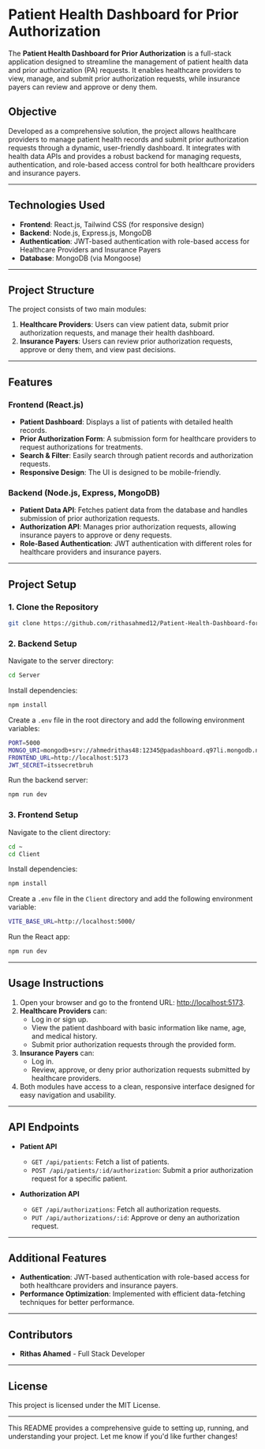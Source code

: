 # **Patient Health Dashboard for Prior Authorization**

The **Patient Health Dashboard for Prior Authorization** is a full-stack application designed to streamline the management of patient health data and prior authorization (PA) requests. It enables healthcare providers to view, manage, and submit prior authorization requests, while insurance payers can review and approve or deny them.

## **Objective**

Developed as a comprehensive solution, the project allows healthcare providers to manage patient health records and submit prior authorization requests through a dynamic, user-friendly dashboard. It integrates with health data APIs and provides a robust backend for managing requests, authentication, and role-based access control for both healthcare providers and insurance payers.

---

## **Technologies Used**

- **Frontend**: React.js, Tailwind CSS (for responsive design)
- **Backend**: Node.js, Express.js, MongoDB
- **Authentication**: JWT-based authentication with role-based access for Healthcare Providers and Insurance Payers
- **Database**: MongoDB (via Mongoose)

---

## **Project Structure**

The project consists of two main modules:
1. **Healthcare Providers**: Users can view patient data, submit prior authorization requests, and manage their health dashboard.
2. **Insurance Payers**: Users can review prior authorization requests, approve or deny them, and view past decisions.

---

## **Features**

### **Frontend (React.js)**
- **Patient Dashboard**: Displays a list of patients with detailed health records.
- **Prior Authorization Form**: A submission form for healthcare providers to request authorizations for treatments.
- **Search & Filter**: Easily search through patient records and authorization requests.
- **Responsive Design**: The UI is designed to be mobile-friendly.

### **Backend (Node.js, Express, MongoDB)**
- **Patient Data API**: Fetches patient data from the database and handles submission of prior authorization requests.
- **Authorization API**: Manages prior authorization requests, allowing insurance payers to approve or deny requests.
- **Role-Based Authentication**: JWT authentication with different roles for healthcare providers and insurance payers.

---

## **Project Setup**

### **1. Clone the Repository**

```bash
git clone https://github.com/rithasahmed12/Patient-Health-Dashboard-for-PA.git
```

### **2. Backend Setup**

Navigate to the server directory:

```bash
cd Server
```

Install dependencies:

```bash
npm install
```

Create a `.env` file in the root directory and add the following environment variables:

```bash
PORT=5000
MONGO_URI=mongodb+srv://ahmedrithas48:12345@padashboard.q97li.mongodb.net/?retryWrites=true&w=majority&appName=paDashboard
FRONTEND_URL=http://localhost:5173
JWT_SECRET=itssecretbruh
```

Run the backend server:

```bash
npm run dev
```

### **3. Frontend Setup**

Navigate to the client directory:

```bash
cd ~
cd Client
```

Install dependencies:

```bash
npm install
```

Create a `.env` file in the `Client` directory and add the following environment variable:

```bash
VITE_BASE_URL=http://localhost:5000/
```

Run the React app:

```bash
npm run dev
```

---

## **Usage Instructions**

1. Open your browser and go to the frontend URL: [http://localhost:5173](http://localhost:5173).
2. **Healthcare Providers** can:
    - Log in or sign up.
    - View the patient dashboard with basic information like name, age, and medical history.
    - Submit prior authorization requests through the provided form.
3. **Insurance Payers** can:
    - Log in.
    - Review, approve, or deny prior authorization requests submitted by healthcare providers.
4. Both modules have access to a clean, responsive interface designed for easy navigation and usability.

---

## **API Endpoints**

- **Patient API**
  - `GET /api/patients`: Fetch a list of patients.
  - `POST /api/patients/:id/authorization`: Submit a prior authorization request for a specific patient.
  
- **Authorization API**
  - `GET /api/authorizations`: Fetch all authorization requests.
  - `PUT /api/authorizations/:id`: Approve or deny an authorization request.

---

## **Additional Features**

- **Authentication**: JWT-based authentication with role-based access for both healthcare providers and insurance payers.
- **Performance Optimization**: Implemented with efficient data-fetching techniques for better performance.
  
---

## **Contributors**

- **Rithas Ahamed** - Full Stack Developer

---

## **License**

This project is licensed under the MIT License.

---

This README provides a comprehensive guide to setting up, running, and understanding your project. Let me know if you'd like further changes!
